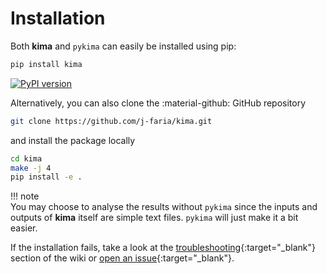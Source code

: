 # Installation

Both **kima** and `pykima` can easily be installed using pip:


```sh
pip install kima
```

[![PyPI version](https://badge.fury.io/py/kima.svg)](https://badge.fury.io/py/kima)

Alternatively, you can also clone the :material-github: GitHub repository

```sh
git clone https://github.com/j-faria/kima.git
```

and install the package locally

```sh
cd kima
make -j 4
pip install -e .
```


!!! note  
    You may choose to analyse the results without `pykima` since the inputs and
    outputs of **kima** itself are simple text files. `pykima` will just make it
    a bit easier.
 
 
 If the installation fails, take a look at the
 [troubleshooting](https://github.com/j-faria/kima/wiki/Troubleshooting){:target="_blank"}
 section of the wiki or [open an
 issue](https://github.com/j-faria/kima/issues){:target="_blank"}.
